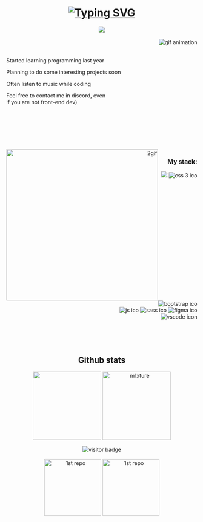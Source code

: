 <center>
  
  <h1 align="center"><a href="https://git.io/typing-svg"><img src="https://readme-typing-svg.demolab.com?font=Fira+Code&size=21&pause=1000&color=FFFFFE&background=23294600&center=true&vCenter=true&repeat=false&random=false&width=435&lines=Hello%2C+I+am+m1xture;An+amateur+front-end+developer" alt="Typing SVG" /></a></h1>
  <div align="center">
  <a href="https://discordapp.com/users/1137391988417769583/" target="_blank">
    <img src="https://lanyard.kyrie25.me/api/1137391988417769583?bg=232946&borderRadius=13px&gradient=fffffe&waveSpotifyColor=121629&idleMessage=doing%20%something%20%important&waveColor=121629&text_color=000"  />
  </a>
</div>

<br>

<div align="center">
  
  <img src="https://media.tenor.com/rA6ler4OflUAAAAC/zankyou-no.gif" alt="gif animation" align="right">

  <div align="left" >
    <br><br>
    <p>Started learning programming last year</p>
    <p>Planning to do some interesting projects soon</p>
    <p>Often listen to music while coding</p>
    <p>Feel free to contact me in discord, 
      even <br> if you are not front-end dev)</p>
    </div>
</div>
    <br><br><br>
<div align="right">
  <br><br><br>
  
 
  
  <img alt="2gif" src="https://giffiles.alphacoders.com/191/191898.gif" align="left" width="400px">
   <h3 align="right">My stack:</h3>
  <div align="right">
    <img alt"html ico" src="https://img.shields.io/badge/HTML5-E34F26?style=for-the-badge&logo=html5&logoColor=white">
    <img alt="css 3 ico" src="https://img.shields.io/badge/CSS3-1572B6?style=for-the-badge&logo=css3&logoColor=white">
    <img alt="bootstrap ico" src="https://img.shields.io/badge/Bootstrap-563D7C?style=for-the-badge&logo=bootstrap&logoColor=white">
    <br>
    <img alt="js ico" src="https://img.shields.io/badge/JavaScript-323330?style=for-the-badge&logo=javascript&logoColor=F7DF1E">
    <img alt="sass ico" src="https://img.shields.io/badge/Sass-CC6699?style=for-the-badge&logo=sass&logoColor=white">
    <img alt="figma ico" src="https://img.shields.io/badge/Figma-F24E1E?style=for-the-badge&logo=figma&logoColor=white">
    <br>
    <img alt="vscode icon" src="https://img.shields.io/badge/Visual_Studio_Code-0078D4?style=for-the-badge&logo=visual%20studio%20code&logoColor=white">
  </div>
  </div>
</div>


<br><br><br>


<div align="center">
  <h2 align="center">Github stats</h2>
  <div>
  <img  height="180px" align="center" src="https://github-readme-stats.vercel.app/api?username=m1xture&theme=transparent&title_color=fffffe&bg_color=232946&text_color=b8c1ec&border_color=b8c1ec&border_radius=13&hide_border=true" />
  <img height="180px"  align="center" src="https://github-readme-stats.vercel.app/api/top-langs?username=m1xture&show_icons=true&hide_border=true&locale=en&layout=compact&theme=transparent&title_color=fffffe&bg_color=232946&text_color=b8c1ec&border_color=b8c1ec&border_radius=13" alt="m1xture" /></div>
  <br>
   <img alt="visitor badge" align="center" src="https://github-readme-activity-graph.vercel.app/graph?username=m1xture&bg_color=232946&color=b8c1ec&line=b8c1ec&point=fffffe&radius=13&title_color=fffffe&hide_border=true">
  <br><br>
  <div align-"center">
    <img alt="1st repo" height="150px" src="https://github-readme-stats.vercel.app/api/pin/?username=m1xture&repo=Simple-Chocolate&bg_color=232946&title_color=fffffe&text_color=b8c1ec&icon_color=fffffe&border_radius=13&hide_border=true">
    <img alt="1st repo" height="150px" src="https://github-readme-stats.vercel.app/api/pin/?username=m1xture&repo=command&bg_color=232946&title_color=fffffe&text_color=b8c1ec&icon_color=fffffe&border_radius=13&hide_border=true">
</div>
</div>

</center>
